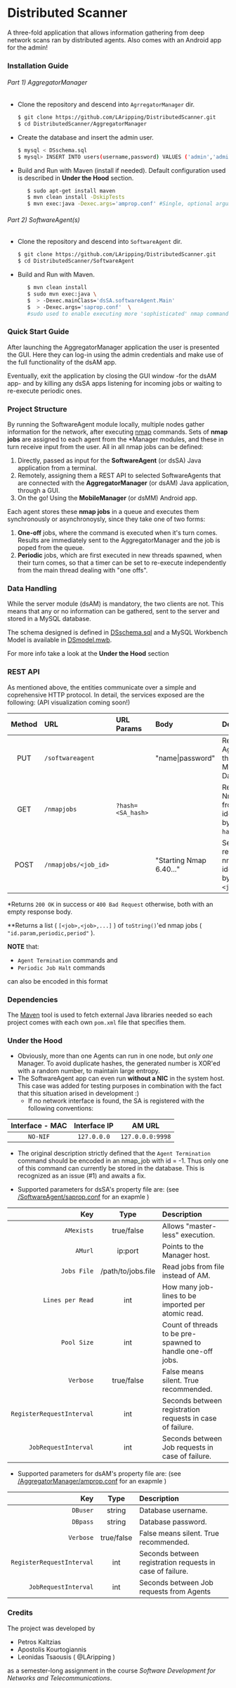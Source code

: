 
# Distributed Scanner
A three-fold application that allows information gathering from deep
network scans ran by distributed agents. 
Also comes with an Android app for the admin!


### Installation Guide

###### Part 1) _AggregatorManager_
* Clone the repository and descend into `AgrregatorManager` dir.
  ```bash
  $ git clone https://github.com/LAripping/DistributedScanner.git
  $ cd DistributedScanner/AggregatorManager
  ```

* Create the database and insert the admin user.
   ```bash
   $ mysql < DSschema.sql
   $ mysql> INSERT INTO users(username,password) VALUES ('admin','admin');
    ```

* Build and Run  with Maven (install if needed). Default configuration
  used is described in __Under the Hood__ section. 
  ```bash
     $ sudo apt-get install maven
     $ mvn clean install -DskipTests
     $ mvn exec:java -Dexec.args='amprop.conf' #Single, optional argument = .conf file path
   ```
###### Part 2) _SoftwareAgent(s)_
* Clone the repository and descend into `SoftwareAgent` dir.
  ```bash
  $ git clone https://github.com/LAripping/DistributedScanner.git
  $ cd DistributedScanner/SoftwareAgent
  ```

* Build and Run  with Maven.
  ```bash
     $ mvn clean install
     $ sudo mvn exec:java \
     $  > -Dexec.mainClass='dsSA.softwareAgent.Main'
     $  > -Dexec.args='saprop.conf'  \
     #sudo used to enable executing more 'sophisticated' nmap commands ;-) 
   ```


### Quick Start Guide
After launching the AggregatorManager application the user is presented the GUI.
Here they can log-in using the admin credentials and make use of the full
functionality of the dsAM app.

Eventually, exit the application by closing the GUI window -for the dsAM app- 
and by killing any dsSA apps listening for incoming jobs or waiting to re-execute 
periodic ones.


### Project Structure
By running the SoftwareAgent module locally, multiple nodes gather
information for the network, after executing [nmap](https://nmap.org) commands.
Sets of __nmap jobs__ are assigned to each agent from the *Manager modules, and 
these in turn receive input from the user. All in all nmap jobs can be defined:

1. Directly, passed as input for the **SoftwareAgent** (or dsSA)
   Java application from a terminal.
2. Remotely, assigning them a REST API to selected SoftwareAgents
   that are connected with the **AggregatorManager** (or dsAM) Java application, 
   through a GUI.
3. On the go! Using the **MobileManager** (or dsMM) Android app.

Each agent stores these __nmap jobs__ in a queue and executes them synchronously
or asynchronoysly, since they take one of two forms:

1. __One-off__ jobs, where the command is executed when it's turn comes.
   Results are immediately sent to the AggregatorManager and the job 
   is poped from the queue.
2. __Periodic__ jobs, which are first executed in new threads spawned,
   when their turn comes, so that a timer can be set to re-execute 
   independently from the main thread dealing with "one offs".



### Data Handling
While the server module (dsAM) is mandatory, the two clients are not.
This means that any or no information can be gathered, sent to the 
server and stored in a MySQL database.

The schema designed is defined in [DSschema.sql](https://raw.github.com/LAripping/NetManager/master/AggregatorManager/DSscript.sql) and a MySQL Workbench Model is available in [DSmodel.mwb](https://raw.github.com/LAripping/NetManager/master/AggregatorManager/DSmodel.mwb).

For more info take a look at the __Under the Hood__ section 


### REST API
As mentioned above, the entities communicate over a simple and
coprehensive HTTP protocol.
In detail, the services exposed are the following:
(API visualization coming soon!)


| Method | URL                          | URL Params      | Body                     |  Description                                                |
| :----: | :-------------               | :----------     | :-------                 | :------------                                               | 
| PUT    | <AMurl>`/softwareagent`      |                 | "name\|password"         | Register the Agent in the Manager's Database*.              | 
| GET    | <AMurl>`/nmapjobs`           |`?hash=<SA_hash>`|                          | Request for NmapJobs from agent, identified by its `hash`**.  | 
| POST   | <AMurl>`/nmapjobs/<job_id>`  |                 |  "Starting Nmap 6.40..." | Send results from nmap identified by `<job_id>`*.             | 

  *Returns `200 OK` in success or `400 Bad Request` otherwise, 
  both with an empty response body.
  
 **Returns a list ( `[<job>,<job>,...]` )  of `toString()`'ed 
 nmap jobs ( `"id.param,periodic,period"` ). 
 
 __NOTE__ that:
- `Agent Termination` commands and
- `Periodic Job Halt` commands

can also be encoded in this format


### Dependencies
The [Maven](https://maven.apache.org/) tool is used to fetch 
external Java libraries needed so each project comes with
each own `pom.xml` file that specifies them.




### Under the Hood
- Obviously, more than one Agents can run in one node, but
  _only one_  Manager. To avoid duplicate hashes, the generated
  number is XOR'ed with a random number, to maintain large entropy.
- The SoftwareAgent app can even run __without a NIC__ in the 
  system host. This case was added for testing purposes in 
  combination with the fact that this situation arised in development :)
    * If no network interface is found, the SA is registered with
      the following conventions:
      
| Interface - MAC | Interface IP | AM URL           |
| :-------------: | :----------: | :--------------: |
| `NO-NIF`        | `127.0.0.0`  | `127.0.0.0:9998` |

- The original description strictly defined that the `Agent Termination`
  command should be encoded in an nmap_job with id = -1. Thus only one 
  of this command can currently be stored in the database. This is 
  recognized as an issue (#1) and awaits a fix.
 	 
- Supported parameters for dsSA's property file are: 
  (see [/SoftwareAgent/saprop.conf]() for an exapmle )
    
| Key  | Type | Description | 
| ---: | :--: | :--------- | 
| `AMexists` | true/false | Allows "master-less" execution. |
| `AMurl` | ip:port | Points to the Manager host. |
| `Jobs File` | /path/to/jobs.file | Read jobs from file instead of AM. |
| `Lines per Read` | int | How many job-lines to be imported per atomic read. |
| `Pool Size` | int | Count of threads to be pre-spawned to handle one-off jobs. |
| `Verbose` | true/false | False means silent. True recommended. |
| `RegisterRequestInterval` | int | Seconds between registration requests in case of failure. |
| `JobRequestInterval` | int | Seconds between Job requests in case of failure. |

- Supported parameters for dsAM's property file are: 
  (see [/AggregatorManager/amprop.conf]() for an exapmle )
    
| Key  | Type | Description | 
| ---: | :--: | :--------- | 
| `DBuser` | string | Database username. |
| `DBpass` | string | Database password. |
| `Verbose` | true/false | False means silent. True recommended. |
| `RegisterRequestInterval` | int | Seconds between registration requests in case of failure. |
| `JobRequestInterval` | int | Seconds between Job requests from Agents |

### Credits
The project was developed by 
* Petros Kaltzias
* Apostolis Kourtogiannis 
* Leonidas Tsaousis ( @LAripping )

as a semester-long assignment in the course _Software Development 
for Networks and Telecommunications_. 	
				
